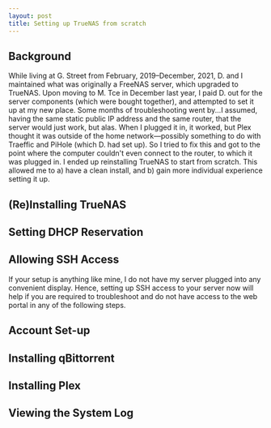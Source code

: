 ```yaml
---
layout: post
title: Setting up TrueNAS from scratch
---
```


## Background

While living at G. Street from February, 2019&ndash;December, 2021, D. and I maintained what was originally a FreeNAS server, which upgraded to TrueNAS.  Upon moving to M. Tce in December last year, I paid D. out for the server components (which were bought together), and attempted to set it up at my new place.  Some months of troubleshooting went by...I assumed, having the same static public IP address and the same router, that the server would just work, but alas.  When I plugged it in, it worked, but Plex thought it was outside of the home network&mdash;possibly something to do with Traeffic and PiHole (which D. had set up).  So I tried to fix this and got to the point where the computer couldn't even connect to the router, to which it was plugged in.  I ended up reinstalling TrueNAS to start from scratch.  This allowed me to a) have a clean install, and b) gain more individual experience setting it up.

## (Re)Installing TrueNAS

## Setting DHCP Reservation

## Allowing SSH Access

If your setup is anything like mine, I do not have my server plugged into any convenient display.  Hence, setting up SSH access to your server now will help if you are required to troubleshoot and do not have access to the web portal in any of the following steps.

## Account Set-up

## Installing qBittorrent

## Installing Plex

## Viewing the System Log
